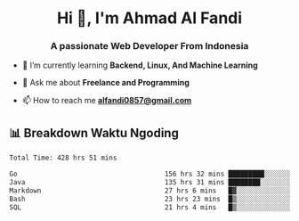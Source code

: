 <h1 align="center">Hi 👋, I'm Ahmad Al Fandi</h1>
<h3 align="center">A passionate Web Developer From Indonesia</h3>

- 🌱 I’m currently learning **Backend, Linux, And Machine Learning**

- 💬 Ask me about **Freelance and Programming**

- 📫 How to reach me **<alfandi0857@gmail.com>**


## 📊 Breakdown Waktu Ngoding

<!--START_SECTION:waka-->

```txt
Total Time: 428 hrs 51 mins

Go                                     156 hrs 32 mins █████████░░░░░░░░░░░░░░░░   36.23 %
Java                                   135 hrs 31 mins ████████░░░░░░░░░░░░░░░░░   31.36 %
Markdown                               27 hrs 6 mins   █▓░░░░░░░░░░░░░░░░░░░░░░░   06.28 %
Bash                                   23 hrs 23 mins  █▒░░░░░░░░░░░░░░░░░░░░░░░   05.41 %
SQL                                    21 hrs 4 mins   █▒░░░░░░░░░░░░░░░░░░░░░░░   04.88 %
```

<!--END_SECTION:waka-->
